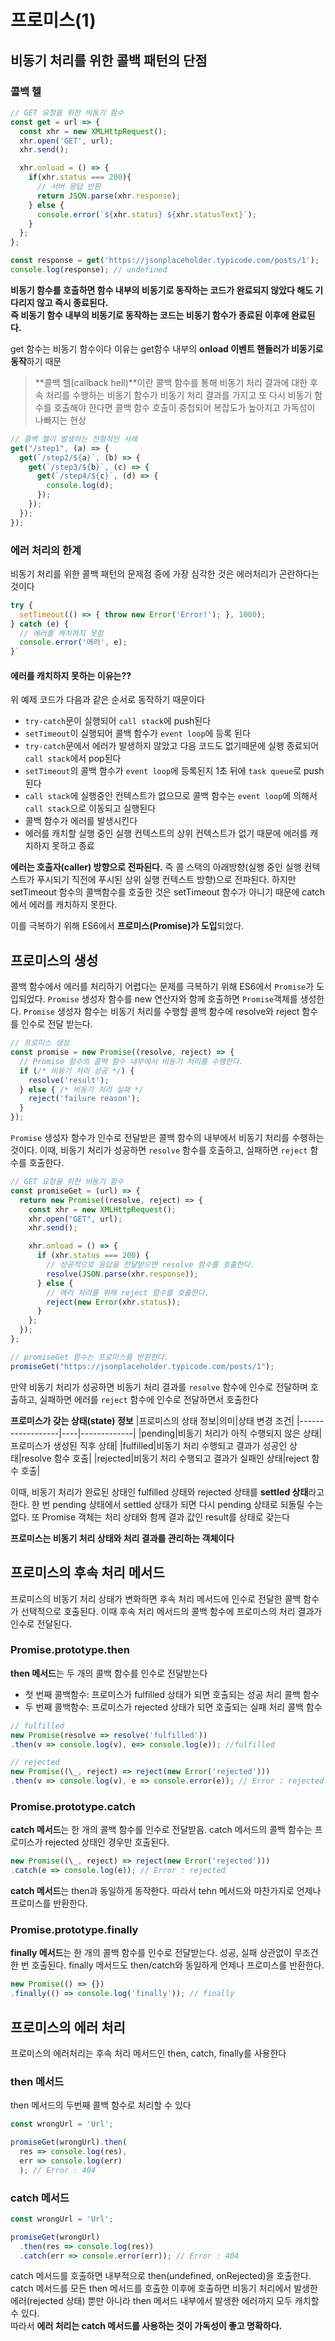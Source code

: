 # 프로미스(1)

## 비동기 처리를 위한 콜백 패턴의 단점

### 콜백 헬

```JavaScript
// GET 요청을 위한 비동기 함수
const get = url => {
  const xhr = new XMLHttpRequest();
  xhr.open('GET', url);
  xhr.send();

  xhr.onload = () => {
    if(xhr.status === 200){
      // 서버 응답 반환
      return JSON.parse(xhr.response);
    } else {
      console.error(`${xhr.status} ${xhr.statusText}`);
    }
  };
};

const response = get('https://jsonplaceholder.typicode.com/posts/1');
console.log(response); // undefined
```

**비동기 함수를 호출하면 함수 내부의 비동기로 동작하는 코드가 완료되지 않았다 해도 기다리지 않고 즉시 종료된다.** <br>
**즉 비동기 함수 내부의 비동기로 동작하는 코드는 비동기 함수가 종료된 이후에 완료된다.**

get 함수는 비동기 함수이다 이유는 get함수 내부의 **onload 이벤트 핸들러가 비동기로 동작**하기 때문

> **콜백 헬(callback hell)**이란 콜백 함수를 통해 비동기 처리 결과에 대한 후속 처리를 수행하는 비동기 함수가 비동기 처리 결과를 가지고 또 다시 비동기 함수를 호출해야 한다면 콜백 함수 호출이 중첩되어 복잡도가 높아지고 가독성이 나빠지는 현상

```JavaScript
// 콜백 헬이 발생하는 전형적인 사례
get("/step1", (a) => {
  get(`/step2/${a}`, (b) => {
    get(`/step3/${b}`, (c) => {
      get(`/step4/${c}`, (d) => {
        console.log(d);
      });
    });
  });
});
```

### 에러 처리의 한계

비동기 처리를 위한 콜백 패턴의 문제점 중에 가장 심각한 것은 에러처리가 곤란하다는 것이다

```JavaScript
try {
  setTimeout(() => { throw new Error('Error!'); }, 1000);
} catch (e) {
  // 에러를 캐치하지 못함
  console.error('에러', e);
}`
```

#### 에러를 캐치하지 못하는 이유는??

위 예제 코드가 다음과 같은 순서로 동작하기 때문이다

- `try-catch`문이 실행되어 `call stack`에 push된다
- `setTimeout`이 실행되어 콜백 함수가 `event loop`에 등록 된다
- `try-catch`문에서 에러가 발생하지 않았고 다음 코드도 없기때문에 실행 종료되어 `call stack`에서 pop된다
- `setTimeout`의 콜백 함수가 `event loop`에 등록된지 1초 뒤에 `task queue`로 push된다
- `call stack`에 실행중인 컨텍스트가 없으므로 콜백 함수는 `event loop`에 의해서 `call stack`으로 이동되고 실행된다
- 콜백 함수가 에러를 발생시킨다
- 에러를 캐치할 실행 중인 실행 컨텍스트의 상위 컨텍스트가 없기 때문에 에러를 캐치하지 못하고 종료

**에러는 호출자(caller) 방향으로 전파된다.** 즉 콜 스택의 아래방향(실행 중인 실행 컨텍스트가 푸시되기 직전에 푸시된 상위 실행 컨텍스트 방향)으로 전파된다. 하지만 setTimeout 함수의 콜백함수를 호출한 것은 setTimeout 함수가 아니기 때문에 catch에서 에러를 캐치하지 못한다.

이를 극복하기 위해 ES6에서 **프로미스(Promise)가 도입**되었다.

## 프로미스의 생성

콜백 함수에서 에러를 처리하기 어렵다는 문제를 극복하기 위해 ES6에서 `Promise`가 도입되었다. `Promise` 생성자 함수를 new 연산자와 함께 호출하면 `Promise`객체를 생성한다. `Promise` 생성자 함수는 비동기 처리를 수행할 콜백 함수에 resolve와 reject 함수를 인수로 전달 받는다.

```JavaScript
// 프로미스 생성
const promise = new Promise((resolve, reject) => {
  // Promise 함수의 콜백 함수 내부에서 비동기 처리를 수행한다.
  if (/* 비동기 처리 성공 */) {
    resolve('result');
  } else { /* 비동기 처리 실패 */
    reject('failure reason');
  }
});
```

`Promise` 생성자 함수가 인수로 전달받은 콜백 함수의 내부에서 비동기 처리를 수행하는 것이다. 이때, 비동기 처리가 성공하면 `resolve` 함수를 호출하고, 실패하면 `reject` 함수를 호출한다.

```JavaScript
// GET 요청을 위한 비동기 함수
const promiseGet = (url) => {
  return new Promise((resolve, reject) => {
    const xhr = new XMLHttpRequest();
    xhr.open("GET", url);
    xhr.send();

    xhr.onload = () => {
      if (xhr.status === 200) {
        // 성공적으로 응답을 전달받으면 resolve 함수를 호출한다.
        resolve(JSON.parse(xhr.response));
      } else {
        // 에러 처리를 위해 reject 함수를 호출한다.
        reject(new Error(xhr.status));
      }
    };
  });
};

// promiseGet 함수는 프로미스를 반환한다.
promiseGet("https://jsonplaceholder.typicode.com/posts/1");
```

만약 비동기 처리가 성공하면 비동기 처리 결과를 `resolve` 함수에 인수로 전달하며 호출하고, 실패하면 에러를 `reject` 함수에 인수로 전달하면서 호출한다

**프로미스가 갖는 상태(state) 정보**
|프로미스의 상태 정보|의미|상태 변경 조건|
|------------------|----|-------------|
|pending|비동기 처리가 아직 수행되지 않은 상태|프로미스가 생성된 직후 상태|
|fulfilled|비동기 처리 수행되고 결과가 성공인 상태|resolve 함수 호출|
|rejected|비동기 처리 수행되고 결과가 실패인 상태|reject 함수 호출|

이때, 비동기 처리가 완료된 상태인 fulfilled 상태와 rejected 상태를 **settled 상태**라고 한다. 한 번 pending 상태에서 settled 상태가 되면 다시 pending 상태로 되돌릴 수는 없다. 또 Promise 객체는 처리 상태와 함께 결과 값인 result를 상태로 갖는다

**프로미스는 비동기 처리 상태와 처리 결과를 관리하는 객체이다**

## 프로미스의 후속 처리 메서드

프로미스의 비동기 처리 상태가 변화하면 후속 처리 메서드에 인수로 전달한 콜백 함수가 선택적으로 호출된다. 이때 후속 처리 메서드의 콜백 함수에 프로미스의 처리 결과가 인수로 전달된다.

### Promise.prototype.then

**then 메서드**는 두 개의 콜백 함수를 인수로 전달받는다

- 첫 번째 콜백함수: 프로미스가 fulfilled 상태가 되면 호출되는 성공 처리 콜백 함수
- 두 번째 콜백함수: 프로미스가 rejected 상태가 되면 호출되는 실패 처리 콜백 함수

```JavaScript
// fulfilled
new Promise(resolve => resolve('fulfilled'))
.then(v => console.log(v), e=> console.log(e)); //fulfilled

// rejected
new Promise((\_, reject) => reject(new Error('rejected')))
.then(v => console.log(v), e => console.error(e)); // Error : rejected
```

### Promise.prototype.catch

**catch 메서드**는 한 개의 콜백 함수를 인수로 전달받음. catch 메서드의 콜백 함수는 프로미스가 rejected 상태인 경우만 호출된다.

```JavaScript
new Promise((\_, reject) => reject(new Error('rejected')))
.catch(e => console.log(e)); // Error : rejected
```

**catch 메서드**는 then과 동일하게 동작한다. 따라서 tehn 메서드와 마찬가지로 언제나 프로미스를 반환한다.

### Promise.prototype.finally

**finally 메서드**는 한 개의 콜백 함수를 인수로 전달받는다. 성공, 실패 상관없이 무조건 한 번 호출된다. finally 메서드도 then/catch와 동일하게 언제나 프로미스를 반환한다.

```JavaScript
new Promise(() => {})
.finally(() => console.log('finally')); // finally
```

## 프로미스의 에러 처리

프로미스의 에러처리는 후속 처리 메서드인 then, catch, finally를 사용한다

### then 메서드

then 메서드의 두번째 콜백 함수로 처리할 수 있다

```JavaScript
const wrongUrl = 'Url';

promiseGet(wrongUrl).then(
  res => console.log(res),
  err => console.log(err)
  ); // Error : 404
```

### catch 메서드

```JavaScript
const wrongUrl = 'Url';

promiseGet(wrongUrl)
  .then(res => console.log(res))
  .catch(err => console.error(err)); // Error : 404
```

catch 메서드를 호출하면 내부적으로 then(undefined, onRejected)을 호출한다.<br>
catch 메서드를 모든 then 메서드를 호출한 이후에 호출하면 비동기 처리에서 발생한 에러(rejected 상태) 뿐만 아니라 then 메서드 내부에서 발생한 에러까지 모두 캐치할 수 있다.<br>
따라서 **에러 처리는 catch 메서드를 사용하는 것이 가독성이 좋고 명확하다.**
